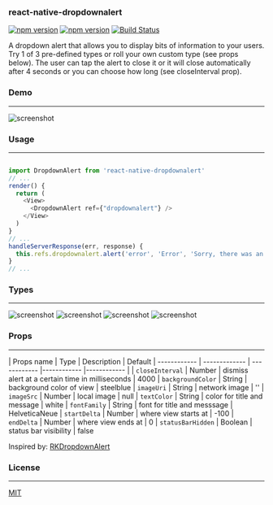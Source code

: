 ### react-native-dropdownalert

[![npm version](http://img.shields.io/npm/v/react-native-dropdownalert.svg?style=flat-square)](https://www.npmjs.com/package/react-native-dropdownalert "View this project on npm")
[![npm version](http://img.shields.io/npm/dm/react-native-dropdownalert.svg?style=flat-square)](https://www.npmjs.com/package/react-native-dropdownalert "View this project on npm")
[![Build Status](https://travis-ci.org/devBrian/react-native-dropdownalert.svg?branch=master)](https://travis-ci.org/devBrian/react-native-dropdownalert)

A dropdown alert that allows you to display bits of information to your users. Try 1 of 3 pre-defined types or roll your own custom type (see props below). The user can tap the alert to close it or it will close automatically after 4 seconds or you can choose how long (see closeInterval prop).

### Demo
---

![screenshot](https://raw.github.com/devBrian/react-native-dropdownalert/master/screenshots/demo.gif)

### Usage
---

```javascript

import DropdownAlert from 'react-native-dropdownalert'
// ...
render() {
  return (
    <View>
      <DropdownAlert ref={"dropdownalert"} />
    </View>
  )
}
// ...
handleServerResponse(err, response) {
  this.refs.dropdownalert.alert('error', 'Error', 'Sorry, there was an unexpected problem. Please try again.')
}
// ...

```

### Types
--- 

![screenshot](https://raw.github.com/devBrian/react-native-dropdownalert/master/screenshots/info.png)
![screenshot](https://raw.github.com/devBrian/react-native-dropdownalert/master/screenshots/warning.png)
![screenshot](https://raw.github.com/devBrian/react-native-dropdownalert/master/screenshots/error.png)
![screenshot](https://raw.github.com/devBrian/react-native-dropdownalert/master/screenshots/custom.png)

### Props
---

| Props name | Type | Description | Default
| ------------ | ------------- | ------------ |------------ |------------ |
| ```closeInterval``` | Number  | dismiss alert at a certain time in milliseconds | 4000
| ```backgroundColor``` | String  | background color of view | steelblue
| ```imageUri``` | String  | network image | ''
| ```imageSrc``` | Number  | local image | null
| ```textColor``` | String  | color for title and message | white
| ```fontFamily``` | String  | font for title and messsage | HelveticaNeue
| ```startDelta``` | Number  | where view starts at | -100
| ```endDelta``` | Number  | where view ends at | 0
| ```statusBarHidden``` | Boolean  | status bar visibility | false

Inspired by: [RKDropdownAlert](https://github.com/cwRichardKim/RKDropdownAlert)

### License
---

[MIT](https://raw.github.com/devBrian/react-native-dropdownalert/master/LICENSE)
